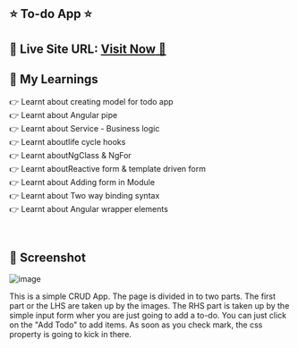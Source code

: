 ## ⭐ To-do App ⭐

## 📌 **Live Site URL:** <a href="https://the-to-do-application.netlify.app/">**Visit Now** 🚀</a>


## 📌 My Learnings
👉 Learnt about creating model for todo app<br>
👉 Learnt about Angular pipe<br>
👉 Learnt about Service - Business logic <br>
👉 Learnt aboutlife cycle hooks<br>
👉 Learnt aboutNgClass & NgFor<br>
👉 Learnt aboutReactive form & template driven form<br>
👉 Learnt about Adding form in Module<br>
👉 Learnt about Two way binding syntax <br>
👉 Learnt about Angular wrapper elements<br>

<br>

## 📌 Screenshot
![image](./assets/to-do-app.png)

This is a simple CRUD App. The page is divided in to two parts. The first part or the LHS are taken up by the images.
The RHS part is taken up by the simple input form wher you are just going to add a to-do. You can just click on the "Add Todo" to add items.
As soon as you check mark, the css property is going to kick in there.
